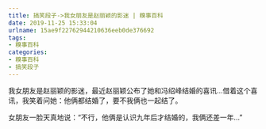 ```yaml
---
title: 搞笑段子->我女朋友是赵丽颖的影迷 | 糗事百科
date: 2019-11-25 15:33:04
urlname: 15ae9f22762944210636eeb0de376692
tags: 
- 糗事百科
categories:
- 糗事百科
- 搞笑段子
---
```

我女朋友是赵丽颖的影迷，最近赵丽颖公布了她和冯绍峰结婚的喜讯…借着这个喜讯，我笑着问她：他俩都结婚了，要不我俩也一起结了。

女朋友一脸天真地说：“不行，他俩是认识九年后才结婚的，我俩还差一年…”


